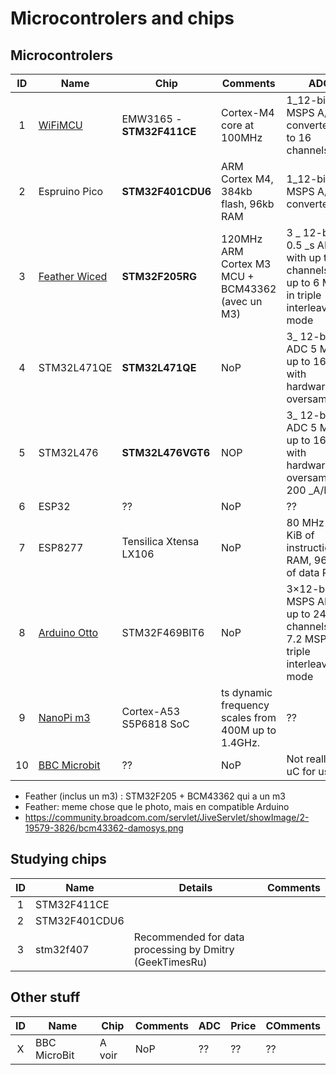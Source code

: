 # Microcontrolers and chips

## Microcontrolers

| ID | Name | Chip | Comments | ADC |Price| COmments |
|:--:|--------|--------------|----------|----|----|----|
| 1  | [WiFiMCU](https://hackspark.fr/fr/wifimcu-wireless-wifi-dev-board-lua-scripting-emw3165-wifi-32bit-mcu.html) |  EMW3165 - __STM32F411CE__ | Cortex-M4 core at 100MHz | 1_12-bit, 2.4 MSPS A/D converter: up to 16 channels  | 8$ |Has wifi|
| 2  | Espruino Pico |  __STM32F401CDU6__ | ARM Cortex M4, 384kb flash, 96kb RAM | 1_12-bit, 2.4 MSPS A/D converter  | 24$ (Adafruit) |No wifi, smart USB plug, DSP instructions|
| 3  | [Feather Wiced](https://www.adafruit.com/products/3056) |  __STM32F205RG__ |  120MHz ARM Cortex M3 MCU + BCM43362 (avec un M3)| 3 _ 12-bit, 0.5 _s ADCs with up to 24 channels and up to 6 MSPS in triple interleaved mode  | 34$ |Has wifi, support for battery|
| 4 | STM32L471QE | __STM32L471QE__ | NoP | 3_ 12-bit ADC 5 Msps, up to 16-bit with hardware oversampling | ?? | ?? |
| 5 | STM32L476 | __STM32L476VGT6__ | NOP | 3_ 12-bit ADC 5 Msps, up to 16-bit with hardware oversampling, 200 _A/Msps  | [19$ dev-kit](http://www2.st.com/content/st_com/en/products/evaluation-tools/product-evaluation-tools/mcu-eval-tools/stm32-mcu-eval-tools/stm32-mcu-discovery-kits/32l476gdiscovery.html?icmp=pf261635_pron_pr_sep2015&sc=stm32l476g-disco) | Cheap, powerfull, nowifi |
| 6 | ESP32 |  ?? | NoP | ?? | ?? | ?? |
| 7 | ESP8277 | Tensilica Xtensa LX106 | NoP | 80 MHz // 64 KiB of instruction RAM, 96 KiB of data RAM | 3$ | Has WiFi |
| 8 | [Arduino Otto](http://www.st.com/content/st_com/en/products/evaluation-tools/product-evaluation-tools/mcu-eval-tools/stm32-mcu-eval-tools/stm32-3rd-party-evaluation-tools/ard-otto-stm32.html) | STM32F469BIT6 | NoP | 3×12-bit, 2.4 MSPS ADC: up to 24 channels and 7.2 MSPS in triple interleaved mode  | ?? | FAAAAT. Has Wifi through a ESP8266 |
| 9 | [NanoPi m3](http://nanopi.io/nanopi-m3.html) | Cortex-A53 S5P6818 SoC | ts dynamic frequency scales from 400M up to 1.4GHz. | ?? | ?? | Has WiFi |
| 10 | [BBC Microbit](https://www.element14.com/community/community/stem-academy/microbit) |  ?? | NoP | Not really a uC for us... | ?? | ?? |


* Feather  (inclus un m3) : STM32F205 + BCM43362 qui a un m3
* Feather: meme chose que le photo, mais en compatible Arduino
* https://community.broadcom.com/servlet/JiveServlet/showImage/2-19579-3826/bcm43362-damosys.png

## Studying chips

| ID | Name | Details | Comments |
|:--:|--------|--------------|----------|
| 1  | STM32F411CE |              |          |
| 2  | STM32F401CDU6 |              |          |
|3| stm32f407 | Recommended for data processing by Dmitry (GeekTimesRu) | |

## Other stuff

| ID | Name | Chip | Comments | ADC |Price| COmments |
|:--:|--------|--------------|----------|----|----|----|
| X | BBC MicroBit | A voir | NoP | ?? | ?? | ?? |


